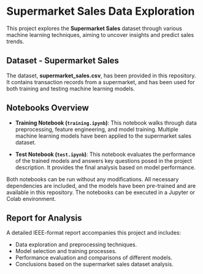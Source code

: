 # Supermarket Sales Data Exploration

This project explores the **Supermarket Sales** dataset through various machine learning techniques, aiming to uncover insights and predict sales trends.

## Dataset - Supermarket Sales

The dataset, **supermarket_sales.csv**, has been provided in this repository. It contains transaction records from a supermarket, and has been used for both training and testing machine learning models.

## Notebooks Overview

- **Training Notebook (`training.ipynb`)**: This notebook walks through data preprocessing, feature engineering, and model training. Multiple machine learning models have been applied to the supermarket sales dataset.
  
- **Test Notebook (`test.ipynb`)**: This notebook evaluates the performance of the trained models and answers key questions posed in the project description. It provides the final analysis based on model performance.

Both notebooks can be run without any modifications. All necessary dependencies are included, and the models have been pre-trained and are available in this repository. The notebooks can be executed in a Jupyter or Colab environment.

## Report for Analysis

A detailed IEEE-format report accompanies this project and includes:
- Data exploration and preprocessing techniques.
- Model selection and training processes.
- Performance evaluation and comparisons of different models.
- Conclusions based on the supermarket sales dataset analysis.
